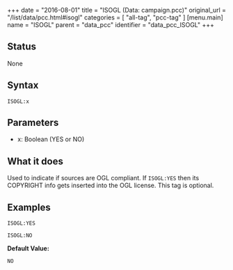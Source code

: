 +++
date = "2016-08-01"
title = "ISOGL (Data: campaign.pcc)"
original_url = "/list/data/pcc.html#isogl"
categories = [ "all-tag", "pcc-tag" ]
[menu.main]
    name = "ISOGL"
    parent = "data_pcc"
    identifier = "data_pcc_ISOGL"
+++

## Status

None

## Syntax

`ISOGL:x`

## Parameters

-   x: Boolean (YES or NO)



What it does
------------

Used to indicate if sources are OGL compliant. If `ISOGL:YES` then its
COPYRIGHT info gets inserted into the OGL license. This tag is optional.

Examples
--------

`ISOGL:YES`

`ISOGL:NO`

**Default Value:**

`NO`

